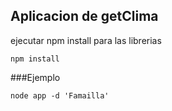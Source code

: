 ## Aplicacion de getClima

ejecutar npm install para las librerias

```
npm install
```

###Ejemplo
```
node app -d 'Famailla'
```
